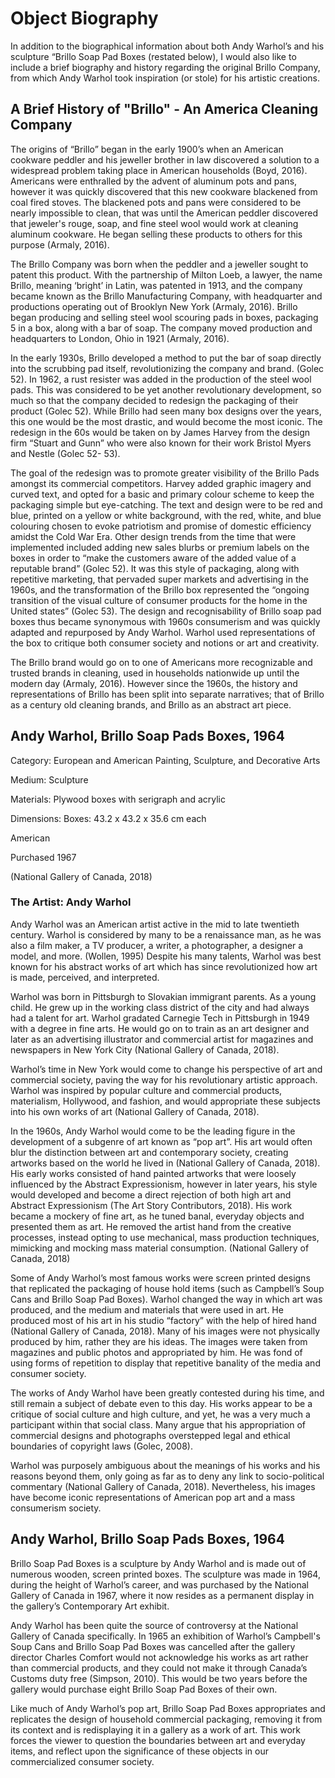 # Object Biography


In addition to the biographical information about both Andy Warhol’s and his sculpture “Brillo Soap Pad Boxes (restated below),  I would also like to include a brief biography and history regarding the original Brillo Company, from which Andy Warhol took inspiration (or stole) for his artistic creations. 


## A Brief History of "Brillo" - An America Cleaning Company 



The origins of “Brillo” began in the early 1900’s when an American cookware peddler and his jeweller brother in law discovered a solution to a widespread problem taking place in American households (Boyd, 2016).  Americans were enthralled by the advent of aluminum pots and pans, however it was quickly discovered that this new cookware blackened from coal fired stoves. The blackened pots and pans were considered to be nearly impossible to clean, that was until the American peddler discovered that jeweler's rouge, soap, and fine steel wool would work at cleaning aluminum cookware. He began selling these products to others for this purpose (Armaly, 2016).


The Brillo Company was born when the peddler and a jeweller sought to patent this product. With the partnership of Milton Loeb, a lawyer,  the name Brillo, meaning ‘bright’ in Latin, was patented in 1913, and the company became known as the Brillo Manufacturing Company, with headquarter and productions operating out of Brooklyn New York (Armaly, 2016).
Brillo began producing and selling steel wool scouring pads in boxes, packaging 5 in a box, along with a bar of soap. The company moved production and headquarters to London, Ohio in 1921 (Armaly, 2016).


In the early 1930s, Brillo developed a method to put the bar of soap directly into the scrubbing pad itself, revolutionizing the company and brand. (Golec 52). In 1962, a rust resister was added in the production of the steel wool pads. This was considered to be yet another revolutionary development, so much so that the company decided to redesign the packaging of their product (Golec 52). While Brillo had seen many box designs over the years, this one would be the most drastic, and would become the most iconic. The redesign in the 60s would be taken on by James Harvey from the design firm “Stuart and Gunn” who were also known for their work Bristol Myers and Nestle (Golec 52- 53). 


The goal of the redesign was to promote greater visibility of the Brillo Pads amongst its commercial competitors. Harvey added graphic imagery and curved text, and opted for a basic and primary colour scheme to keep the packaging simple but eye-catching. The text and design were to be red and blue, printed on a yellow or white background, with the red, white, and blue colouring chosen to evoke patriotism and promise of domestic efficiency amidst the Cold War Era. Other design trends from the time that were implemented included adding new sales blurbs or premium labels on the boxes in order to “make the customers aware of the added value of a reputable brand” (Golec 52). It was this style of packaging, along with repetitive marketing, that pervaded super markets and advertising in the 1960s, and the transformation of the Brillo box represented the “ongoing transition of the visual culture of consumer products for the home in the United states” (Golec 53). The design and recognisability of Brillo soap pad boxes thus became synonymous with 1960s consumerism and was quickly adapted and repurposed by Andy Warhol. Warhol used representations of the box to critique both consumer society and notions or art and creativity.


The Brillo brand would go on to one of Americans more recognizable and trusted brands in cleaning, used in households nationwide up until the modern day (Armaly, 2016). However since the 1960s, the history and representations of Brillo has been split into separate narratives; that of Brillo as a century old cleaning brands, and Brillo as an abstract art piece.  



## Andy Warhol, Brillo Soap Pads Boxes, 1964
Category:  European and American Painting, Sculpture, and Decorative Arts

Medium: Sculpture

Materials: Plywood boxes with serigraph and acrylic

Dimensions: Boxes: 43.2 x 43.2 x 35.6 cm each

American

Purchased 1967

(National Gallery of Canada, 2018)



### The Artist: Andy Warhol 

Andy Warhol was an American artist active in the mid to late twentieth century. Warhol is considered by many to be a renaissance man, as he was also a film maker, a TV producer, a writer, a photographer, a designer a model, and more. (Wollen, 1995) Despite his many talents, Warhol was best known for his abstract works of art which has since revolutionized how art is made, perceived, and interpreted.

Warhol was born in Pittsburgh to Slovakian immigrant parents. As a young child. He grew up in the working class district of the city and had always had a talent for art. Warhol gradated Carnegie Tech in Pittsburgh in 1949 with a degree in fine arts. He would go on to train as an art designer and later as an advertising illustrator and commercial artist for magazines and newspapers in New York City (National Gallery of Canada, 2018).

Warhol’s time in New York would come to change his perspective of art and commercial society, paving the way for his revolutionary artistic approach. Warhol was inspired by popular culture and commercial products, materialism, Hollywood, and fashion, and would appropriate these subjects into his own works of art (National Gallery of Canada, 2018).

In the 1960s, Andy Warhol would come to be the leading figure in the development of a subgenre of art known as “pop art”. His art would often blur the distinction between art and contemporary society, creating artworks based on the world he lived in (National Gallery of Canada, 2018). His early works consisted of hand painted artworks that were loosely influenced by the Abstract Expressionism, however in later years, his style would developed and become a direct rejection of both high art and Abstract Expressionism (The Art Story Contributors, 2018). His work became a mockery of fine art, as he tuned banal, everyday objects and presented them as art. He removed the artist hand from the creative processes, instead opting to use mechanical, mass production techniques, mimicking and mocking mass material consumption. (National Gallery of Canada, 2018)

Some of Andy Warhol’s most famous works were screen printed designs that replicated the packaging of house hold items (such as Campbell’s Soup Cans and Brillo Soap Pad Boxes). Warhol changed the way in which art was produced, and the medium and materials that were used in art. He produced most of his art in his studio “factory” with the help of hired hand (National Gallery of Canada, 2018). Many of his images were not physically produced by him, rather they are his ideas. The images were taken from magazines and public photos and appropriated by him. He was fond of using forms of repetition to display that repetitive banality of the media and consumer society. 

The works of Andy Warhol have been greatly contested during his time, and still remain a subject of debate even to this day. His works appear to be a critique of social culture and high culture, and yet, he was a very much a participant within that social class. Many argue that his appropriation of commercial designs and photographs overstepped legal and ethical boundaries of copyright laws (Golec, 2008).

Warhol was purposely ambiguous about the meanings of his works and his reasons beyond them, only going as far as to deny any link to socio-political commentary (National Gallery of Canada, 2018). Nevertheless, his images have become iconic representations of American pop art and a mass consumerism society.


## Andy Warhol, Brillo Soap Pads Boxes, 1964

Brillo Soap Pad Boxes is a sculpture by Andy Warhol and is made out of numerous wooden, screen printed boxes. The sculpture was made in 1964, during the height of Warhol’s career, and was purchased by the National Gallery of Canada in 1967, where it now resides as a permanent display in the gallery’s Contemporary Art exhibit. 

Andy Warhol has been quite the source of controversy at the National Gallery of Canada specifically. In 1965 an exhibition of Warhol’s Campbell's Soup Cans and Brillo Soap Pad Boxes was cancelled after the gallery director Charles Comfort would not acknowledge his works as art rather than commercial products, and they could not make it through Canada’s Customs duty free (Simpson, 2010). This would be two years before the gallery would purchase eight Brillo Soap Pad Boxes of their own. 

Like much of Andy Warhol’s pop art, Brillo Soap Pad Boxes appropriates and replicates the design of household commercial packaging, removing it from its context and is redisplaying it in a gallery as a work of art. This work forces the viewer to question the boundaries between art and everyday items, and reflect upon the significance of these objects in our commercialized consumer society. 

